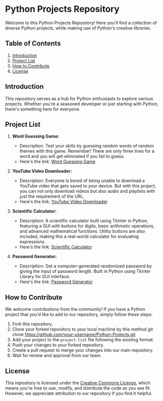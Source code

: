 # Python Projects Repository
Welcome to this Python Projects Repository! Here you'll find a collection of diverse Python projects, while making use of Python's creative libraries.

## Table of Contents
1. [Introduction](#introduction)
2. [Project List](#project-list)
3. [How to Contribute](#how-to-contribute)
4. [License](#license)

## Introduction
This repository serves as a hub for Python enthusiasts to explore various projects. Whether you're a seasoned developer or just starting with Python, there's something here for everyone.

## Project List
1. **Word Guessing Game:** 
   - Description: Test your skills by guessing random words of random themes with this game. Remember! There are only three lives for a word and you will get eliminated if you fail to guess.
   - Here's the link: [Word Guessing Game](https://github.com/Subhoshri/Python-Projects/blob/main/Word-Guessing-Game/word_game.py)
   
2. **YouTube Video Downloader:** 
   - Description: Everyone is bored of being unable to download a YouTube video that gets saved to your device. But with this project, you can not only download videos but also audio and playlists with just the requirement of the URL.
   - Here's the link: [YouTube Video Downloader](https://github.com/Subhoshri/Python-Projects/blob/main/YouTube-Video-Downloader/youtube-video-downloader.py)

3. **Scientific Calculator:** 
   - Description: A scientific calculator built using Tkinter in Python, featuring a GUI with buttons for digits, basic arithmetic operations, and advanced mathematical functions. Utility buttons are also included, making this a real-world calculator for evaluating expressions.
   - Here's the link: [Scientific Calculator](https://github.com/Subhoshri/Python-Projects/blob/main/Calculator/calculator.py)

4. **Password Generator:**
   - Description: Get a computer-generated randomized password by giving the input of password length. Built in Python using Tkinter Library for GUI interface.
   - Here's the link: [Password Generator](https://github.com/Subhoshri/Python-Projects/blob/main/Password-Generator/password.py)

## How to Contribute
We welcome contributions from the community! If you have a Python project that you'd like to add to our repository, simply follow these steps:
1. Fork this repository.
2. Clone your forked repository to your local machine by this method
   git clone https://github.com/your-username/Python-Projects.git
3. Add your project to the `project-list` file following the existing format.
4. Push your changes to your forked repository.
5. Create a pull request to merge your changes into our main repository.
6. Wait for review and approval from our team.

## License
This repository is licensed under the [Creative Commons License](LICENSE), which means you're free to use, modify, and distribute the code as you see fit. However, we appreciate attribution to our repository if you find it helpful.
